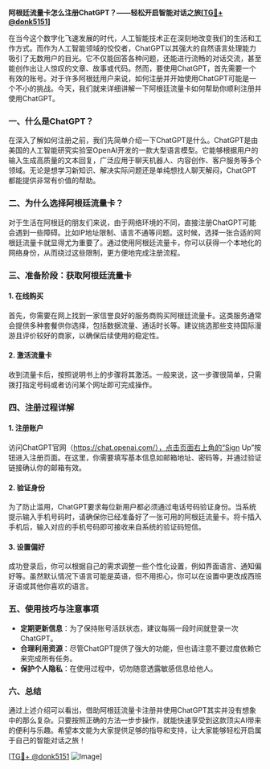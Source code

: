 **阿根廷流量卡怎么注册ChatGPT？——轻松开启智能对话之旅[[TG💪+ @donk5151](https://t.me/s/donk5151)]**

在当今这个数字化飞速发展的时代，人工智能技术正在深刻地改变我们的生活和工作方式。而作为人工智能领域的佼佼者，ChatGPT以其强大的自然语言处理能力吸引了无数用户的目光。它不仅能回答各种问题，还能进行流畅的对话交流，甚至能创作出让人惊叹的文章、故事或代码。然而，要使用ChatGPT，首先需要一个有效的账号。对于许多阿根廷用户来说，如何注册并开始使用ChatGPT可能是一个不小的挑战。今天，我们就来详细讲解一下阿根廷流量卡如何帮助你顺利注册并使用ChatGPT。

### 一、什么是ChatGPT？

在深入了解如何注册之前，我们先简单介绍一下ChatGPT是什么。ChatGPT是由美国的人工智能研究实验室OpenAI开发的一款大型语言模型。它能够根据用户的输入生成高质量的文本回复，广泛应用于聊天机器人、内容创作、客户服务等多个领域。无论是想学习新知识、解决实际问题还是单纯想找人聊天解闷，ChatGPT都能提供非常有价值的帮助。

### 二、为什么选择阿根廷流量卡？

对于生活在阿根廷的朋友们来说，由于网络环境的不同，直接注册ChatGPT可能会遇到一些障碍。比如IP地址限制、语言不通等问题。这时候，选择一张合适的阿根廷流量卡就显得尤为重要了。通过使用阿根廷流量卡，你可以获得一个本地化的网络身份，从而绕过这些限制，更方便地完成注册流程。

### 三、准备阶段：获取阿根廷流量卡

#### 1. 在线购买
首先，你需要在网上找到一家信誉良好的服务商购买阿根廷流量卡。这类服务通常会提供多种套餐供你选择，包括数据流量、通话时长等。建议挑选那些支持国际漫游且评价较好的商家，以确保后续使用的稳定性。

#### 2. 激活流量卡
收到流量卡后，按照说明书上的步骤将其激活。一般来说，这一步骤很简单，只需拨打指定号码或者访问某个网址即可完成操作。

### 四、注册过程详解

#### 1. 注册账户
访问ChatGPT官网（https://chat.openai.com/），点击页面右上角的“Sign Up”按钮进入注册页面。在这里，你需要填写基本信息如邮箱地址、密码等，并通过验证链接确认你的邮箱有效。

#### 2. 验证身份
为了防止滥用，ChatGPT要求每位新用户都必须通过电话号码验证身份。当系统提示输入手机号码时，请确保你已经准备好了一张可用的阿根廷流量卡。将卡插入手机后，输入对应的手机号码即可接收来自系统的验证码短信。

#### 3. 设置偏好
成功登录后，你可以根据自己的需求调整一些个性化设置，例如界面语言、通知偏好等。虽然默认情况下语言可能是英语，但不用担心，你可以在设置中更改成西班牙语或其他你喜欢的语言。

### 五、使用技巧与注意事项

- **定期更新信息**：为了保持账号活跃状态，建议每隔一段时间就登录一次ChatGPT。
- **合理利用资源**：尽管ChatGPT提供了强大的功能，但也请注意不要过度依赖它来完成所有任务。
- **保护个人隐私**：在使用过程中，切勿随意透露敏感信息给他人。

### 六、总结

通过上述介绍可以看出，借助阿根廷流量卡注册并使用ChatGPT其实并没有想象中的那么复杂。只要按照正确的方法一步步操作，就能快速享受到这款顶尖AI带来的便利与乐趣。希望本文能为大家提供足够的指导和支持，让大家能够轻松开启属于自己的智能对话之旅！

[[TG💪+ @donk5151](https://t.me/s/donk5151) ![Image](https://i.postimg.cc/rwNCRYN7/Snipaste-2025-04-30-17-27-05.png)]